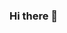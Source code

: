 ### Hi there 👋

<!-- 占位符，自定义时使用 -->
<div id="helloworldclass"><div>

<!--
- I'm Tsingyun, living in Hangzhou

![8F7650DA-F9CC-4AAC-92DF-D4AD569C7ED7_1_105_c](https://user-images.githubusercontent.com/56377217/187681840-7db15c7c-9829-473e-a550-1d1972983d13.jpeg)

**imtsingyun/imtsingyun** is a ✨ _special_ ✨ repository because its `README.md` (this file) appears on your GitHub profile.

Here are some ideas to get you started:


- 🔭 I’m currently working on ...
- 🌱 I’m currently learning ...
- 👯 I’m looking to collaborate on ...
- 🤔 I’m looking for help with ...
- 💬 Ask me about ...
- 📫 How to reach me: ...
- 😄 Pronouns: ...
- ⚡ Fun fact: ...
-->
